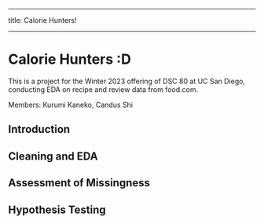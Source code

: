 ___
title: Calorie Hunters!
___

# Calorie Hunters :D
This is a project for the Winter 2023 offering of DSC 80 at UC San Diego, conducting EDA on recipe and review data from food.com. 

Members: Kurumi Kaneko, Candus Shi

## Introduction

## Cleaning and EDA

## Assessment of Missingness

## Hypothesis Testing